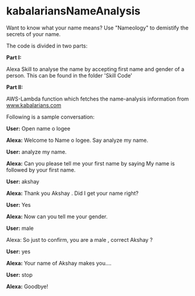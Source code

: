 # kabalariansNameAnalysis

Want to know what your name means?
Use "Nameology" to demistify the secrets of your name.

The code is divided in two parts:

**Part I:**

Alexa Skill to analyse the name by accepting first name and gender of a person.
This can be found in the folder 'Skill Code'
            
            
**Part II:**

AWS-Lambda function which fetches the name-analysis information from www.kabalarians.com

Following is a sample conversation:

**User:**   Open name o logee

**Alexa:**  Welcome to Name o logee. Say analyze my name.

**User:**   analyze my name.

**Alexa:**  Can you please tell me your first name by saying My name is followed by your first name.

**User:**   akshay

**Alexa:**  Thank you Akshay . Did I get your name right?

**User:**   Yes

**Alexa:**  Now can you tell me your gender.

**User:**   male

Alexa:   So just to confirm, you are a male , correct Akshay ?

**User:**   yes

**Alexa:**  Your name of Akshay makes you....

**User:**   stop

**Alexa:**  Goodbye!

